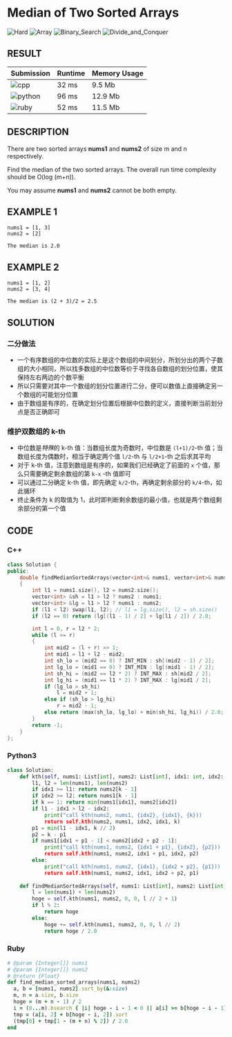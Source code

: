# Median of Two Sorted Arrays

![Hard](https://img.shields.io/badge/-Hard-e05d44.svg) ![Array](https://img.shields.io/badge/数组-Array-007ec6.svg) ![Binary_Search](https://img.shields.io/badge/二分查找-Binary_Search-007ec6.svg) ![Divide_and_Conquer](https://img.shields.io/badge/分治法-Divide_and_Conquer-007ec6.svg)

## RESULT

| Submission                                                        | Runtime | Memory Usage |
| ----------------------------------------------------------------- | ------- | ------------ |
| ![cpp](https://img.shields.io/badge/leetcode004-cpp-f34b7d.svg)   | 32 ms   | 9.5 Mb       |
| ![python](https://img.shields.io/badge/leetcode004-py-3572A5.svg) | 96 ms   | 12.9 Mb      |
| ![ruby](https://img.shields.io/badge/leetcode004-rb-701516.svg)   | 52 ms   | 11.5 Mb      |

## DESCRIPTION

There are two sorted arrays **nums1** and **nums2** of size m and n respectively.

Find the median of the two sorted arrays. The overall run time complexity should be O(log (m+n)).

You may assume **nums1** and **nums2** cannot be both empty.

## EXAMPLE 1

```plain
nums1 = [1, 3]
nums2 = [2]

The median is 2.0
```

## EXAMPLE 2

```plain
nums1 = [1, 2]
nums2 = [3, 4]

The median is (2 + 3)/2 = 2.5
```

## SOLUTION

### 二分做法

* 一个有序数组的中位数的实际上是这个数组的中间划分，所划分出的两个子数组的大小相同，所以找多数组的中位数等价于寻找各自数组的划分位置，使其保持左右两边的个数平衡
* 所以只需要对其中一个数组的划分位置进行二分，便可以数值上直接确定另一个数组的可能划分位置
* 由于数组是有序的，在确定划分位置后根据中位数的定义，直接判断当前划分点是否正确即可

### 维护双数组的 k-th

* 中位数是*特殊*的 k-th 值：当数组长度为奇数时，中位数是 `(l+1)/2`-th 值；当数组长度为偶数时，相当于确定两个值 `l/2`-th 与 `l/2+1`-th 之后求其平均
* 对于 k-th 值，注意到数组是有序的，如果我们已经确定了前面的 `x` 个值，那么只需要确定剩余数组的第 `k-x` -th 值即可
* 可以通过二分确定 k-th 值，即先确定 `k/2`-th，再确定剩余部分的 `k/4`-th，如此循环
* 终止条件为 k 的取值为 1，此时即判断剩余数组的最小值，也就是两个数组剩余部分的第一个值

## CODE

### C++

```cpp
class Solution {
public:
    double findMedianSortedArrays(vector<int>& nums1, vector<int>& nums2)
    {
        int l1 = nums1.size(), l2 = nums2.size();
        vector<int> &sh = l1 > l2 ? nums2 : nums1;
        vector<int> &lg = l1 > l2 ? nums1 : nums2;
        if (l1 < l2) swap(l1, l2); // l1 = lg.size(), l2 = sh.size()
        if (l2 == 0) return (lg[(l1 - 1) / 2] + lg[l1 / 2]) / 2.0;

        int l = 0, r = l2 * 2;
        while (l <= r)
        {
            int mid2 = (l + r) >> 1;
            int mid1 = l1 + l2 - mid2;
            int sh_lo = (mid2 == 0) ? INT_MIN : sh[(mid2 - 1) / 2];
            int lg_lo = (mid1 == 0) ? INT_MIN : lg[(mid1 - 1) / 2];
            int sh_hi = (mid2 == l2 * 2) ? INT_MAX : sh[mid2 / 2];
            int lg_hi = (mid1 == l1 * 2) ? INT_MAX : lg[mid1 / 2];
            if (lg_lo > sh_hi)
                l = mid2 + 1;
            else if (sh_lo > lg_hi)
                r = mid2 - 1;
            else return (max(sh_lo, lg_lo) + min(sh_hi, lg_hi)) / 2.0;
        }
        return -1;
    }
};
```

### Python3

```python
class Solution:
    def kth(self, nums1: List[int], nums2: List[int], idx1: int, idx2: int, k: int) -> int:
        l1, l2 = len(nums1), len(nums2)
        if idx1 >= l1: return nums2[k - 1]
        if idx2 >= l2: return nums1[k - 1]
        if k == 1: return min(nums1[idx1], nums2[idx2])
        if l1 - idx1 > l2 - idx2:
            print("call kth(nums2, nums1, {idx2}, {idx1}, {k}))
            return self.kth(nums2, nums1, idx2, idx1, k)
        p1 = min(l1 - idx1, k // 2)
        p2 = k - p1
        if nums1[idx1 + p1 - 1] < nums2[idx2 + p2 - 1]:
            print("call kth(nums1, nums2, {idx1 + p1}, {idx2}, {p2}))
            return self.kth(nums1, nums2, idx1 + p1, idx2, p2)
        else:
            print("call kth(nums1, nums2, {idx1}, {idx2 + p2}, {p1}))
            return self.kth(nums1, nums2, idx1, idx2 + p2, p1)
    
    def findMedianSortedArrays(self, nums1: List[int], nums2: List[int]) -> float:
        l = len(nums1) + len(nums2)
        hoge = self.kth(nums1, nums2, 0, 0, l // 2 + 1)
        if l % 2:
            return hoge
        else:
            hoge += self.kth(nums1, nums2, 0, 0, l // 2)
            return hoge / 2.0
```

### Ruby

```ruby
# @param {Integer[]} nums1
# @param {Integer[]} nums2
# @return {Float}
def find_median_sorted_arrays(nums1, nums2)
  a, b = [nums1, nums2].sort_by(&:size)
  m, n = a.size, b.size
  hoge = (m + n - 1) / 2
  i = (0...m).bsearch { |i| hoge - i - 1 < 0 || a[i] >= b[hoge - i - 1] } || m
  tmp = (a[i, 2] + b[hoge - i, 2]).sort
  (tmp[0] + tmp[1 - (m + n) % 2]) / 2.0
end
```
